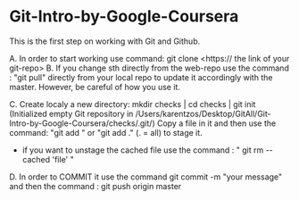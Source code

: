 # Git-Intro-by-Google-Coursera

This is the first step on working with Git and Github.

A. In order to start working use command: git clone <https:// the link of your git-repo>
B. If you change sth directly from the web-repo use the command :  "git pull" directly from your local repo to update it accordingly with the master.
   However, be careful of how you use it.
   
C. Create localy a new directory: 
   mkdir checks |
   cd checks |
   git init   (Initialized empty Git repository in /Users/karentzos/Desktop/GitAll/Git-Intro-by-Google-Coursera/checks/.git/)
   Copy a file in it and then use the command: "git add <filename>" or "git add ." (. = all) to stage it. 
   
   * if you want to unstage the cached file use the command : " git rm --cached 'file' "
   
D. In order to COMMIT it use the command git commit -m "your message" and then the command : git push origin master
   
   

   
